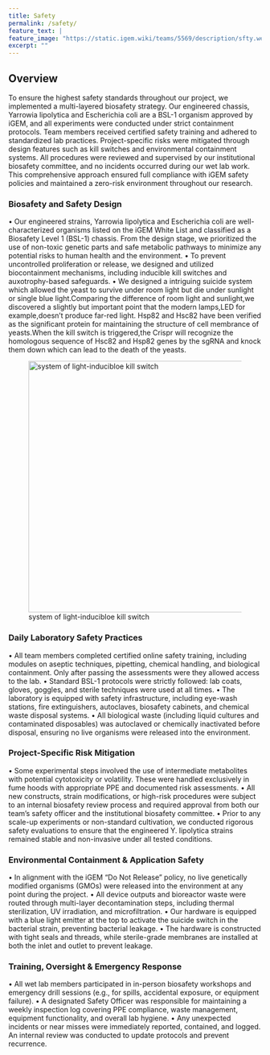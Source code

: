 ```yaml
---
title: Safety
permalink: /safety/
feature_text: |
feature_image: "https://static.igem.wiki/teams/5569/description/sfty.webp"
excerpt: ""
---
```


## Overview

To ensure the highest safety standards throughout our project, we implemented a multi-layered biosafety strategy. Our engineered chassis, Yarrowia lipolytica and Escherichia coli are a BSL-1 organism approved by iGEM, and all experiments were conducted under strict containment protocols. Team members received certified safety training and adhered to standardized lab practices. Project-specific risks were mitigated through design features such as kill switches and environmental containment systems. All procedures were reviewed and supervised by our institutional biosafety committee, and no incidents occurred during our wet lab work. This comprehensive approach ensured full compliance with iGEM safety policies and maintained a zero-risk environment throughout our research.

### Biosafety and Safety Design

• Our engineered strains, Yarrowia lipolytica and Escherichia coli are well-characterized organisms listed on the iGEM White List and classified as a Biosafety Level 1 (BSL-1) chassis. From the design stage, we prioritized the use of non-toxic genetic parts and safe metabolic pathways to minimize any potential risks to human health and the environment.
• To prevent uncontrolled proliferation or release, we designed and utilized biocontainment mechanisms, including inducible kill switches and auxotrophy-based safeguards.
• We designed a intriguing suicide system which allowed the yeast to survive under room light but die under sunlight or single blue light.Comparing the difference of room light and sunlight,we discovered a slightly but important point that the modern lamps,LED for example,doesn’t produce far-red light. Hsp82 and Hsc82 have been verified as the significant protein for maintaining the structure of cell membrance of yeasts.When the kill switch is triggered,the Crispr will recognize the homologous sequence of Hsc82 and Hsp82 genes by the sgRNA and knock them down which can lead to the death of the yeasts.

<div class="figure flex-container-single">
  <figure class="figure figure--center allow-contextmenu">
    <img class="image" src="images/yeast-kill-switch.jpg" alt="system of light-inducibloe kill switch" width="500">
    <figcaption class="caption">system of light-inducibloe kill switch</figcaption>
  </figure>
</div>

### Daily Laboratory Safety Practices

• All team members completed certified online safety training, including modules on aseptic techniques, pipetting, chemical handling, and biological containment. Only after passing the assessments were they allowed access to the lab.
• Standard BSL-1 protocols were strictly followed: lab coats, gloves, goggles, and sterile techniques were used at all times.
• The laboratory is equipped with safety infrastructure, including eye-wash stations, fire extinguishers, autoclaves, biosafety cabinets, and chemical waste disposal systems.
• All biological waste (including liquid cultures and contaminated disposables) was autoclaved or chemically inactivated before disposal, ensuring no live organisms were released into the environment.

### Project-Specific Risk Mitigation

• Some experimental steps involved the use of intermediate metabolites with potential cytotoxicity or volatility. These were handled exclusively in fume hoods with appropriate PPE and documented risk assessments.
• All new constructs, strain modifications, or high-risk procedures were subject to an internal biosafety review process and required approval from both our team’s safety officer and the institutional biosafety committee.
• Prior to any scale-up experiments or non-standard cultivation, we conducted rigorous safety evaluations to ensure that the engineered Y. lipolytica strains remained stable and non-invasive under all tested conditions.

### Environmental Containment & Application Safety

• In alignment with the iGEM “Do Not Release” policy, no live genetically modified organisms (GMOs) were released into the environment at any point during the project.
• All device outputs and bioreactor waste were routed through multi-layer decontamination steps, including thermal sterilization, UV irradiation, and microfiltration.
• Our hardware is equipped with a blue light emitter at the top to activate the suicide switch in the bacterial strain, preventing bacterial leakage.
• The hardware is constructed with tight seals and threads, while sterile-grade membranes are installed at both the inlet and outlet to prevent leakage.

### Training, Oversight & Emergency Response

• All wet lab members participated in in-person biosafety workshops and emergency drill sessions (e.g., for spills, accidental exposure, or equipment failure).
• A designated Safety Officer was responsible for maintaining a weekly inspection log covering PPE compliance, waste management, equipment functionality, and overall lab hygiene.
• Any unexpected incidents or near misses were immediately reported, contained, and logged. An internal review was conducted to update protocols and prevent recurrence.



